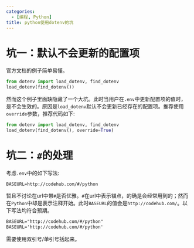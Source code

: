 ```yaml
---
categories:
  - [编程, Python]
title: python使用dotenv的坑
---
```


# 坑一：默认不会更新的配置项

官方文档的例子简单易懂。

```python
from dotenv import load_dotenv, find_dotenv
load_dotenv(find_dotenv())
```

然而这个例子里面缺隐藏了一个大坑。此时当用户在`.env`中更新配置项的值时，是不会生效的。原因是`load_dotenv`默认不会更新已经存在的配置项。推荐使用`override`参数，推荐代码如下:

```python
from dotenv import load_dotenv, find_dotenv
load_dotenv(find_dotenv(), override=True)
```

# 坑二：`#`的处理

考虑`.env`中的如下写法:

```env
BASEURL=http://codehub.com/#/python
```

暂且不讨论在url中带`#`是否优雅。`#`在url中表示锚点，的确是会经常用到的；然而在`Python`中却是表示注释开始。此时`BASEURL`的值会是`http://codehub.com/`。以下写法均符合预期。

```latex
BASEURL="http://codehub.com/#/python"
BASEURL='http://codehub.com/#/python'
```

需要使用双引号/单引号括起来。
